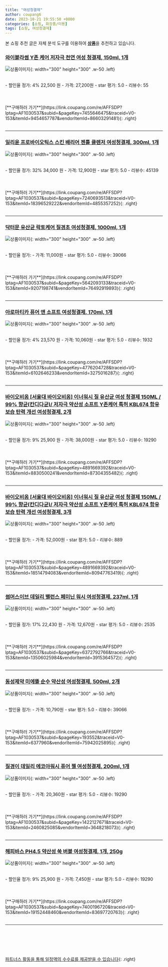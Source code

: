 ```yaml
---
title: "여성청결제"
author: coupang6
date: 2023-10-21 19:55:50 +0800
categories: [쇼핑, 화장품/미용]
tags: [쇼핑, 여성청결제]
---
```


본 쇼핑 추천 글은 자체 분석 도구를 이용하여 [**상품**](https://link.coupang.com/a/bao1ui)을 추천하고 있습니다.

### [와이블라썸 Y존 케어 저자극 천연 여성 청결제, 150ml, 1개](https://link.coupang.com/re/AFFSDP?lptag=AF1030537&subid=&pageKey=7455646475&traceid=V0-153&itemId=9454657787&vendorItemId=86603291481)

![상품이미지](https://thumbnail10.coupangcdn.com/thumbnails/remote/230x230ex/image/vendor_inventory/f9ea/bc82c2aca2a88cf7be7ac5db3d345791c64736b6e29514baa7ba44bc7cb9.png){: width="300" height="300" .w-50 .left}


<br>
- 할인율 정가: 4%  22,500   원
- 가격: 27,200원
- star 평가: 5.0
- 리뷰수: 55
<br>
<br>
<br>
<br>
[**구매하러 가기**](https://link.coupang.com/re/AFFSDP?lptag=AF1030537&subid=&pageKey=7455646475&traceid=V0-153&itemId=9454657787&vendorItemId=86603291481){: .right}
<br>
<br>

---

### [일리윤 프로바이오틱스 스킨 배리어 젠틀 클렌저 여성청결제, 300ml, 1개](https://link.coupang.com/re/AFFSDP?lptag=AF1030537&subid=&pageKey=7240693513&traceid=V0-153&itemId=18396529222&vendorItemId=4855357252)

![상품이미지](https://thumbnail6.coupangcdn.com/thumbnails/remote/230x230ex/image/retail/images/3671193214304319-97ad87b5-c3f2-4744-a329-928836092a47.jpg){: width="300" height="300" .w-50 .left}


<br>
- 할인율 정가: 32%  34,000   원
- 가격: 12,900원
- star 평가: 5.0
- 리뷰수: 45139
<br>
<br>
<br>
<br>
[**구매하러 가기**](https://link.coupang.com/re/AFFSDP?lptag=AF1030537&subid=&pageKey=7240693513&traceid=V0-153&itemId=18396529222&vendorItemId=4855357252){: .right}
<br>
<br>

---

### [닥터문 유산균 락토케어 질경초 여성청결제, 1000ml, 1개](https://link.coupang.com/re/AFFSDP?lptag=AF1030537&subid=&pageKey=5642093133&traceid=V0-153&itemId=9207198741&vendorItemId=76492919893)

![상품이미지](https://thumbnail10.coupangcdn.com/thumbnails/remote/230x230ex/image/retail/images/250282825897879-38b75ee4-00d9-406c-8908-ccb69fb2817c.jpg){: width="300" height="300" .w-50 .left}


<br>
- 할인율 정가: 
- 가격: 11,000원
- star 평가: 5.0
- 리뷰수: 39066
<br>
<br>
<br>
<br>
[**구매하러 가기**](https://link.coupang.com/re/AFFSDP?lptag=AF1030537&subid=&pageKey=5642093133&traceid=V0-153&itemId=9207198741&vendorItemId=76492919893){: .right}
<br>
<br>

---

### [아로마티카 퓨어 앤 소프트 여성청결제, 170ml, 1개](https://link.coupang.com/re/AFFSDP?lptag=AF1030537&subid=&pageKey=4776204728&traceid=V0-153&itemId=6102646233&vendorItemId=3275016287)

![상품이미지](https://thumbnail6.coupangcdn.com/thumbnails/remote/230x230ex/image/retail/images/4267933589059668-8db033bb-8f87-4542-8550-67f9e05d7241.jpg){: width="300" height="300" .w-50 .left}


<br>
- 할인율 정가: 4%  23,570   원
- 가격: 10,060원
- star 평가: 5.0
- 리뷰수: 1932
<br>
<br>
<br>
<br>
[**구매하러 가기**](https://link.coupang.com/re/AFFSDP?lptag=AF1030537&subid=&pageKey=4776204728&traceid=V0-153&itemId=6102646233&vendorItemId=3275016287){: .right}
<br>
<br>

---

### [바이오비옴 [서울대 바이오비옴] 이너워시 질 유산균 여성 청결제 150ML / 99% 향균(칸디다균)/ 저자극 약산성 소프트 Y존케어 특허 KBL674 함유 보습 탄력 개선 여성청결제, 2개](https://link.coupang.com/re/AFFSDP?lptag=AF1030537&subid=&pageKey=4891669392&traceid=V0-153&itemId=8830500241&vendorItemId=87304355482)

![상품이미지](https://thumbnail10.coupangcdn.com/thumbnails/remote/230x230ex/image/vendor_inventory/5002/0aef9ac50a15b7673d38196036ed4bda883109a08033f24801d576d922f8.png){: width="300" height="300" .w-50 .left}


<br>
- 할인율 정가: 9%  25,900   원
- 가격: 38,000원
- star 평가: 5.0
- 리뷰수: 19290
<br>
<br>
<br>
<br>
[**구매하러 가기**](https://link.coupang.com/re/AFFSDP?lptag=AF1030537&subid=&pageKey=4891669392&traceid=V0-153&itemId=8830500241&vendorItemId=87304355482){: .right}
<br>
<br>

---

### [바이오비옴 [서울대 바이오비옴] 이너워시 질 유산균 여성 청결제 150ML / 99% 향균(칸디다균)/ 저자극 약산성 소프트 Y존케어 특허 KBL674 함유 보습 탄력 개선 여성청결제, 3개](https://link.coupang.com/re/AFFSDP?lptag=AF1030537&subid=&pageKey=4891669392&traceid=V0-153&itemId=18514794083&vendorItemId=80947763419)

![상품이미지](https://thumbnail8.coupangcdn.com/thumbnails/remote/230x230ex/image/vendor_inventory/8360/f4fd2f068ae412a10598cf022409e0e44e57906049e1326de00295585e93.png){: width="300" height="300" .w-50 .left}


<br>
- 할인율 정가: 
- 가격: 52,000원
- star 평가: 5.0
- 리뷰수: 889
<br>
<br>
<br>
<br>
[**구매하러 가기**](https://link.coupang.com/re/AFFSDP?lptag=AF1030537&subid=&pageKey=4891669392&traceid=V0-153&itemId=18514794083&vendorItemId=80947763419){: .right}
<br>
<br>

---

### [썸머스이브 데일리 밸런스 페미닌 워시 여성청결제, 237ml, 1개](https://link.coupang.com/re/AFFSDP?lptag=AF1030537&subid=&pageKey=6372792766&traceid=V0-153&itemId=13506025984&vendorItemId=3915364572)

![상품이미지](https://thumbnail10.coupangcdn.com/thumbnails/remote/230x230ex/image/retail/images/2256780991574328-b11d2abe-d09a-4353-9fcc-8e37dddd3faa.jpg){: width="300" height="300" .w-50 .left}


<br>
- 할인율 정가: 17%  22,430   원
- 가격: 12,670원
- star 평가: 5.0
- 리뷰수: 2535
<br>
<br>
<br>
<br>
[**구매하러 가기**](https://link.coupang.com/re/AFFSDP?lptag=AF1030537&subid=&pageKey=6372792766&traceid=V0-153&itemId=13506025984&vendorItemId=3915364572){: .right}
<br>
<br>

---

### [동성제약 미에뜰 순수 약산성 여성청결제, 500ml, 2개](https://link.coupang.com/re/AFFSDP?lptag=AF1030537&subid=&pageKey=193552&traceid=V0-153&itemId=6377960&vendorItemId=75942025895)

![상품이미지](https://thumbnail7.coupangcdn.com/thumbnails/remote/230x230ex/image/retail/images/6170264421634742-a874c823-793c-4701-812d-50cb4ed0956b.jpg){: width="300" height="300" .w-50 .left}


<br>
- 할인율 정가: 
- 가격: 10,790원
- star 평가: 5.0
- 리뷰수: 39066
<br>
<br>
<br>
<br>
[**구매하러 가기**](https://link.coupang.com/re/AFFSDP?lptag=AF1030537&subid=&pageKey=193552&traceid=V0-153&itemId=6377960&vendorItemId=75942025895){: .right}
<br>
<br>

---

### [질경이 데일리 에코아워시 퓨어 젤 여성청결제, 200ml, 1개](https://link.coupang.com/re/AFFSDP?lptag=AF1030537&subid=&pageKey=1422127671&traceid=V0-153&itemId=2460825085&vendorItemId=3648218073)

![상품이미지](https://thumbnail7.coupangcdn.com/thumbnails/remote/230x230ex/image/vendor_inventory/91ef/aba3f1158f15085c9dfd160003315a1de78494c5ae347ebdd4bd9ae948cf.jpg){: width="300" height="300" .w-50 .left}


<br>
- 할인율 정가: 
- 가격: 20,360원
- star 평가: 5.0
- 리뷰수: 19290
<br>
<br>
<br>
<br>
[**구매하러 가기**](https://link.coupang.com/re/AFFSDP?lptag=AF1030537&subid=&pageKey=1422127671&traceid=V0-153&itemId=2460825085&vendorItemId=3648218073){: .right}
<br>
<br>

---

### [해피바스 PH4.5 약산성 쑥 버블 여성청결제, 1개, 250g](https://link.coupang.com/re/AFFSDP?lptag=AF1030537&subid=&pageKey=7400196720&traceid=V0-153&itemId=19152448460&vendorItemId=83697720763)

![상품이미지](https://thumbnail6.coupangcdn.com/thumbnails/remote/230x230ex/image/retail/images/4337382430069099-a441ee69-4499-4385-8a4a-ca620ed1c314.jpg){: width="300" height="300" .w-50 .left}


<br>
- 할인율 정가: 9%  25,900   원
- 가격: 7,450원
- star 평가: 5.0
- 리뷰수: 19290
<br>
<br>
<br>
<br>
[**구매하러 가기**](https://link.coupang.com/re/AFFSDP?lptag=AF1030537&subid=&pageKey=7400196720&traceid=V0-153&itemId=19152448460&vendorItemId=83697720763){: .right}
<br>
<br>

---
<br><br><br><br><br> [파트너스 활동을 통해 일정액의 수수료를 제공받을 수 있습니다](https://link.coupang.com/a/bao1ui){: .right}